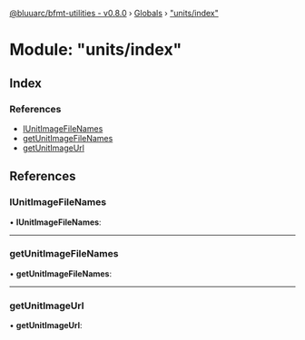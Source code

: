 [@bluuarc/bfmt-utilities - v0.8.0](../README.md) › [Globals](../globals.md) › ["units/index"](_units_index_.md)

# Module: "units/index"

## Index

### References

* [IUnitImageFileNames](_units_index_.md#iunitimagefilenames)
* [getUnitImageFileNames](_units_index_.md#getunitimagefilenames)
* [getUnitImageUrl](_units_index_.md#getunitimageurl)

## References

###  IUnitImageFileNames

• **IUnitImageFileNames**:

___

###  getUnitImageFileNames

• **getUnitImageFileNames**:

___

###  getUnitImageUrl

• **getUnitImageUrl**:

